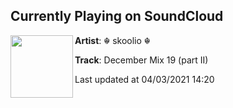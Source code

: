## Currently Playing on SoundCloud

[<img align="left" width="100" src="https://i1.sndcdn.com/artworks-000654843364-c2fgha-t500x500.jpg">](https://soundcloud.com/skoolio/december-mix-19-2?in=skoolio/sets/skoolio-beat-packz)

**Artist**: ­☬ skoolio ☬ 

**Track**: December Mix 19 (part II)

Last updated at 04/03/2021 14:20
